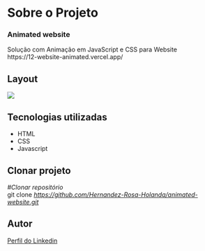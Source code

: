<div>
  <h1>Sobre o Projeto</h1>

  <h3>Animated website</h3> 
  <p>
    Solução com Animação em JavaScript e CSS para Website
    <br>https://12-website-animated.vercel.app/</br>
  </p>
<h2>Layout</h2>
  <p>
    <img src="https://user-images.githubusercontent.com/82759865/139171526-da9f261c-8b06-4c9b-8f95-27dded6824ef.gif"/>
  </p>

<h2>Tecnologias utilizadas</h2>

<ul>
  <li>HTML
  <li>CSS
  <li>Javascript
</ul>

<h2>Clonar projeto</h2>

<i>#Clonar repositório</i></br>
  git clone <i>https://github.com/Hernandez-Rosa-Holanda/animated-website.git</i>

<h2>Autor</h2> 
<p>
<a href="https://www.linkedin.com/in/hernandez-rosa-de-holanda/">Perfil do Linkedin</a>
</p>
</div> 

